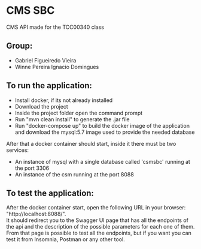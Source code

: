 # CMS SBC

CMS API made for the TCC00340 class

## Group:

- Gabriel Figueiredo Vieira
- Winne Pereira Ignacio Domingues

## To run the application:

- Install docker, if its not already installed
- Download the project
- Inside the project folder open the command prompt
- Run "mvn clean install" to generate the .jar file
- Run "docker-compose up" to build the docker image of the application and download the mysql:5.7 image used to provide the needed database

After that a docker container should start, inside it there must be two services:

- An instance of mysql with a single database called 'csmsbc' running at the port 3306
- An instance of the csm running at the port 8088

## To test the application:

After the docker container start, open the following URL in your browser: "http://localhost:8088/". \
 It should redirect you to the Swagger UI page that has all the endpoints of the api and the description of the possible parameters for each one of them. \
 From that page is possible to test all the endpoints, but if you want you can test it from Insomnia, Postman or any other tool.
